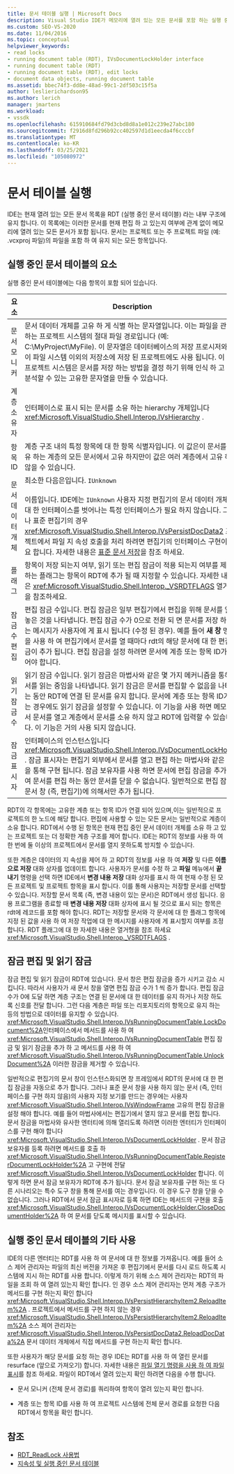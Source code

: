 ```yaml
---
title: 문서 테이블 실행 | Microsoft Docs
description: Visual Studio IDE가 메모리에 열려 있는 모든 문서를 포함 하는 실행 중인 문서 테이블을 유지 관리 하는 방법을 알아봅니다.
ms.custom: SEO-VS-2020
ms.date: 11/04/2016
ms.topic: conceptual
helpviewer_keywords:
- read locks
- running document table (RDT), IVsDocumentLockHolder interface
- running document table (RDT)
- running document table (RDT), edit locks
- document data objects, running document table
ms.assetid: bbec74f3-dd8e-48ad-99c1-2df503c15f5a
author: leslierichardson95
ms.author: lerich
manager: jmartens
ms.workload:
- vssdk
ms.openlocfilehash: 615910684fd79d3cbd8d8a1e012c239e27abc180
ms.sourcegitcommit: f2916d8fd296b92cc402597d1d1eecda4f6cccbf
ms.translationtype: MT
ms.contentlocale: ko-KR
ms.lasthandoff: 03/25/2021
ms.locfileid: "105080972"
---
```

# <a name="running-document-table"></a>문서 테이블 실행
IDE는 현재 열려 있는 모든 문서 목록을 RDT (실행 중인 문서 테이블) 라는 내부 구조에 유지 합니다. 이 목록에는 이러한 문서를 현재 편집 하 고 있는지 여부에 관계 없이 메모리에 열려 있는 모든 문서가 포함 됩니다. 문서는 프로젝트 또는 주 프로젝트 파일 (예: .vcxproj 파일)의 파일을 포함 하 여 유지 되는 모든 항목입니다.

## <a name="elements-of-the-running-document-table"></a>실행 중인 문서 테이블의 요소
 실행 중인 문서 테이블에는 다음 항목이 포함 되어 있습니다.

|요소|Description|
|-------------|-----------------|
|문서 모니커|문서 데이터 개체를 고유 하 게 식별 하는 문자열입니다. 이는 파일을 관리 하는 프로젝트 시스템의 절대 파일 경로입니다 (예: C:\MyProject\MyFile). 이 문자열은 데이터베이스의 저장 프로시저와 같이 파일 시스템 이외의 저장소에 저장 된 프로젝트에도 사용 됩니다. 이 경우 프로젝트 시스템은 문서를 저장 하는 방법을 결정 하기 위해 인식 하 고 구문 분석할 수 있는 고유한 문자열을 만들 수 있습니다.|
|계층 소유자|인터페이스로 표시 되는 문서를 소유 하는 hierarchy 개체입니다 <xref:Microsoft.VisualStudio.Shell.Interop.IVsHierarchy> .|
|항목 ID|계층 구조 내의 특정 항목에 대 한 항목 식별자입니다. 이 값은이 문서를 소유 하는 계층의 모든 문서에서 고유 하지만이 값은 여러 계층에서 고유 하지 않을 수 있습니다.|
|문서 데이터 개체|최소한 다음은입니다. `IUnknown`<br /><br /> 이름입니다. IDE에는 `IUnknown` 사용자 지정 편집기의 문서 데이터 개체에 대 한 인터페이스를 벗어나는 특정 인터페이스가 필요 하지 않습니다. 그러나 표준 편집기의 경우 <xref:Microsoft.VisualStudio.Shell.Interop.IVsPersistDocData2> 프로젝트에서 파일 지 속성 호출을 처리 하려면 편집기의 인터페이스 구현이 필요 합니다. 자세한 내용은 [표준 문서 저장](../../extensibility/internals/saving-a-standard-document.md)을 참조 하세요.|
|플래그|항목이 저장 되는지 여부, 읽기 또는 편집 잠금이 적용 되는지 여부를 제어 하는 플래그는 항목이 RDT에 추가 될 때 지정할 수 있습니다. 자세한 내용은 <xref:Microsoft.VisualStudio.Shell.Interop._VSRDTFLAGS> 열거형을 참조하세요.|
|잠금 수 편집|편집 잠금 수입니다. 편집 잠금은 일부 편집기에서 편집을 위해 문서를 열어 놓은 것을 나타냅니다. 편집 잠금 수가 0으로 전환 되 면 문서를 저장 하 라는 메시지가 사용자에 게 표시 됩니다 (수정 된 경우). 예를 들어 **새 창** 명령을 사용 하 여 편집기에서 문서를 열 때마다 rdt의 해당 문서에 대 한 편집 잠금이 추가 됩니다. 편집 잠금을 설정 하려면 문서에 계층 또는 항목 ID가 있어야 합니다.|
|읽기 잠금 수|읽기 잠금 수입니다. 읽기 잠금은 마법사와 같은 몇 가지 메커니즘을 통해 문서를 읽는 중임을 나타냅니다. 읽기 잠금은 문서를 편집할 수 없음을 나타내는 동안 RDT에 연결 된 문서를 유지 합니다. 문서에 계층 또는 항목 ID가 없는 경우에도 읽기 잠금을 설정할 수 있습니다. 이 기능을 사용 하면 메모리에서 문서를 열고 계층에서 문서를 소유 하지 않고 RDT에 입력할 수 있습니다. 이 기능은 거의 사용 되지 않습니다.|
|잠금 표시자|인터페이스의 인스턴스입니다 <xref:Microsoft.VisualStudio.Shell.Interop.IVsDocumentLockHolder> . 잠금 표시자는 편집기 외부에서 문서를 열고 편집 하는 마법사와 같은 기능을 통해 구현 됩니다. 잠금 보유자를 사용 하면 문서에 편집 잠금을 추가 하 여 문서를 편집 하는 동안 문서를 닫을 수 없습니다. 일반적으로 편집 잠금은 문서 창 (즉, 편집기)에 의해서만 추가 됩니다.|

 RDT의 각 항목에는 고유한 계층 또는 항목 ID가 연결 되어 있으며,이는 일반적으로 프로젝트의 한 노드에 해당 합니다. 편집에 사용할 수 있는 모든 문서는 일반적으로 계층이 소유 합니다. RDT에서 수행 된 항목은 현재 편집 중인 문서 데이터 개체를 소유 하 고 있는 프로젝트 또는 더 정확한 계층 구조를 제어 합니다. IDE는 RDT의 정보를 사용 하 여 한 번에 둘 이상의 프로젝트에서 문서를 열지 못하도록 방지할 수 있습니다.

 또한 계층은 데이터의 지 속성을 제어 하 고 RDT의 정보를 사용 하 여 **저장** 및 다른 **이름으로 저장** 대화 상자를 업데이트 합니다. 사용자가 문서를 수정 하 고 **파일** 메뉴에서 **끝내기** 명령을 선택 하면 IDE에서 **변경 내용 저장** 대화 상자를 표시 하 여 현재 수정 된 모든 프로젝트 및 프로젝트 항목을 표시 합니다. 이를 통해 사용자는 저장할 문서를 선택할 수 있습니다. 저장할 문서 목록 (즉, 변경 내용이 있는 문서)은 RDT에서 생성 됩니다. 응용 프로그램을 종료할 때 **변경 내용 저장** 대화 상자에 표시 될 것으로 표시 되는 항목은 rdt에 레코드를 포함 해야 합니다. RDT는 저장할 문서와 각 문서에 대 한 플래그 항목에 지정 된 값을 사용 하 여 저장 작업에 대 한 메시지를 사용자에 게 표시할지 여부를 조정 합니다. RDT 플래그에 대 한 자세한 내용은 열거형을 참조 하세요 <xref:Microsoft.VisualStudio.Shell.Interop._VSRDTFLAGS> .

## <a name="edit-locks-and-read-locks"></a>잠금 편집 및 읽기 잠금
 잠금 편집 및 읽기 잠금이 RDT에 있습니다. 문서 창은 편집 잠금을 증가 시키고 감소 시킵니다. 따라서 사용자가 새 문서 창을 열면 편집 잠금 수가 1 씩 증가 합니다. 편집 잠금 수가 0에 도달 하면 계층 구조는 연결 된 문서에 대 한 데이터를 유지 하거나 저장 하도록 신호를 전달 합니다. 그런 다음 계층은 파일 또는 리포지토리의 항목으로 유지 하는 등의 방법으로 데이터를 유지할 수 있습니다. <xref:Microsoft.VisualStudio.Shell.Interop.IVsRunningDocumentTable.LockDocument%2A>인터페이스에서 메서드를 사용 하 여 <xref:Microsoft.VisualStudio.Shell.Interop.IVsRunningDocumentTable> 편집 잠금 및 읽기 잠금을 추가 하 고 메서드를 사용 하 여 <xref:Microsoft.VisualStudio.Shell.Interop.IVsRunningDocumentTable.UnlockDocument%2A> 이러한 잠금을 제거할 수 있습니다.

 일반적으로 편집기의 문서 창이 인스턴스화되면 창 프레임에서 RDT의 문서에 대 한 편집 잠금을 자동으로 추가 합니다. 그러나 표준 문서 창을 사용 하지 않는 문서 (즉, 인터페이스를 구현 하지 않음)의 사용자 지정 보기를 만드는 경우에는 사용자 <xref:Microsoft.VisualStudio.Shell.Interop.IVsWindowFrame> 고유의 편집 잠금을 설정 해야 합니다. 예를 들어 마법사에서는 편집기에서 열지 않고 문서를 편집 합니다. 문서 잠금을 마법사와 유사한 엔터티에 의해 열리도록 하려면 이러한 엔터티가 인터페이스를 구현 해야 합니다 <xref:Microsoft.VisualStudio.Shell.Interop.IVsDocumentLockHolder> . 문서 잠금 보유자를 등록 하려면 메서드를 호출 하 <xref:Microsoft.VisualStudio.Shell.Interop.IVsRunningDocumentTable.RegisterDocumentLockHolder%2A> 고 구현에 전달 <xref:Microsoft.VisualStudio.Shell.Interop.IVsDocumentLockHolder> 합니다. 이렇게 하면 문서 잠금 보유자가 RDT에 추가 됩니다. 문서 잠금 보유자를 구현 하는 또 다른 시나리오는 특수 도구 창을 통해 문서를 여는 경우입니다. 이 경우 도구 창을 닫을 수 없습니다. 그러나 RDT에서 문서 잠금 표시자로 등록 하면 IDE는 메서드의 구현을 호출 <xref:Microsoft.VisualStudio.Shell.Interop.IVsDocumentLockHolder.CloseDocumentHolder%2A> 하 여 문서를 닫도록 메시지를 표시할 수 있습니다.

## <a name="other-uses-of-the-running-document-table"></a>실행 중인 문서 테이블의 기타 사용
 IDE의 다른 엔터티는 RDT를 사용 하 여 문서에 대 한 정보를 가져옵니다. 예를 들어 소스 제어 관리자는 파일의 최신 버전을 가져온 후 편집기에서 문서를 다시 로드 하도록 시스템에 지시 하는 RDT를 사용 합니다. 이렇게 하기 위해 소스 제어 관리자는 RDT의 파일을 조회 하 여 열려 있는지 확인 합니다. 인 경우 소스 제어 관리자는 먼저 계층 구조가 메서드를 구현 하는지 확인 합니다 <xref:Microsoft.VisualStudio.Shell.Interop.IVsPersistHierarchyItem2.ReloadItem%2A> . 프로젝트에서 메서드를 구현 하지 않는 경우 <xref:Microsoft.VisualStudio.Shell.Interop.IVsPersistHierarchyItem2.ReloadItem%2A> 소스 제어 관리자는 <xref:Microsoft.VisualStudio.Shell.Interop.IVsPersistDocData2.ReloadDocData%2A> 문서 데이터 개체에서 직접 메서드를 구현 하는지 확인 합니다.

 또한 사용자가 해당 문서를 요청 하는 경우 IDE는 RDT를 사용 하 여 열린 문서를 resurface (앞으로 가져오기) 합니다. 자세한 내용은 [파일 열기 명령을 사용 하 여 파일 표시](../../extensibility/internals/displaying-files-by-using-the-open-file-command.md)를 참조 하세요. 파일이 RDT에서 열려 있는지 확인 하려면 다음을 수행 합니다.

- 문서 모니커 (전체 문서 경로)를 쿼리하여 항목이 열려 있는지 확인 합니다.

- 계층 또는 항목 ID를 사용 하 여 프로젝트 시스템에 전체 문서 경로를 요청한 다음 RDT에서 항목을 확인 합니다.

## <a name="see-also"></a>참조
- [RDT_ReadLock 사용법](../../extensibility/internals/rdt-readlock-usage.md)
- [지속성 및 실행 중인 문서 테이블](../../extensibility/internals/persistence-and-the-running-document-table.md)
